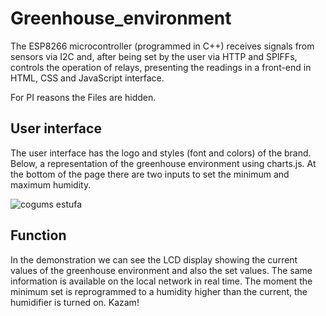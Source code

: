 # Greenhouse_environment
The ESP8266 microcontroller (programmed in C++) receives signals from sensors via I2C and, after being set by the user via HTTP and SPIFFs, controls the operation of relays, presenting the readings in a front-end in HTML, CSS and JavaScript interface.

For PI reasons the Files are hidden. 


## User interface
The user interface has the logo and styles (font and colors) of the brand. Below, a representation of the greenhouse environment using charts.js. At the bottom of the page there are two inputs to set the minimum and maximum humidity.

![cogums estufa](https://user-images.githubusercontent.com/93688426/156463703-09ba9c8f-d8e6-4ac2-b256-fdc7a9bac6e0.png)

## Function
In the demonstration we can see the LCD display showing the current values of the greenhouse environment and also the set values. The same information is available on the local network in real time. The moment the minimum set is reprogrammed to a humidity higher than the current, the humidifier is turned on. Kazam!
